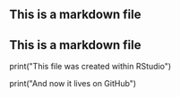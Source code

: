 ## This is a markdown file
## This is a markdown file
print("This file was created within RStudio")

print("And now it lives on GitHub")
